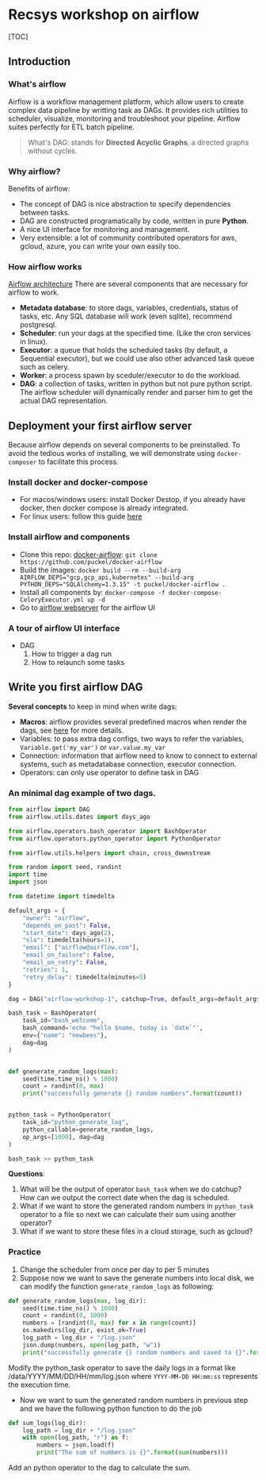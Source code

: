 # Recsys workshop on airflow
[TOC]
## Introduction
### What's airflow
Airflow is a workflow management platform, which allow users to create complex data pipeline by writting task as DAGs. 
It provides rich utilities to scheduler, visualize, monitoring and troubleshoot your pipeline.
Airflow suites perfectly for ETL batch pipeline.

> What's DAG: stands for **Directed Acyclic Graphs**, a directed graphs without cycles.

### Why airflow?
Benefits of airflow:
- The concept of DAG is nice abstraction to specify dependencies between tasks.
- DAG are constructed programatically by code, written in pure **Python**.
- A nice UI interface for monitoring and management.
- Very extensible: a lot of community contributed operators for aws, gcloud, azure, you can write your own easily too.

### How airflow works
[Airflow architecture](https://airflow.apache.org/docs/apache-airflow/stable/_images/arch-diag-basic.png)
There are several components that are necessary for airflow to work.
- **Metadata database**: to store dags, variables, credentials, status of tasks, etc. Any SQL database will work (even sqlite), recommend postgresql.
- **Scheduler**: run your dags at the specified time. (Like the cron services in linux).
- **Executor**: a queue that holds the scheduled tasks (by default, a Sequential executor),  but we could use also other advanced task queue such as celery.
- **Worker**: a process spawn by sceduler/executor to do the workload.
- **DAG**: a collection of tasks, written in python but not pure python script. The airflow scheduler will dynamically render and parser him to get the actual DAG representation.

## Deployment your first airflow server
Because airflow depends on several components to be preinstalled. To avoid the 
tedious works of installing, we will demonstrate using `docker-composer` to facilitate this process.

### Install docker and docker-compose
- For macos/windows users: install Docker Destop, if you already have docker, then docker compose is already integrated.
- For linux users: follow this guide [here](https://docs.docker.com/compose/install/#install-compose-on-linux-systems)

### Install airflow and components
- Clone this repo: [docker-airflow](https://github.com/puckel/docker-airflow): `git clone https://github.com/puckel/docker-airflow`
- Build the images: `docker build --rm --build-arg AIRFLOW_DEPS="gcp,gcp_api,kubernetes" --build-arg PYTHON_DEPS="SQLAlchemy=1.3.15" -t puckel/docker-airflow .`
- Install all components by: `docker-compose -f docker-compose-CeleryExecutor.yml up -d`
- Go to [airflow webserver](http://localhost:8080) for the airflow UI

### A tour of airflow UI interface
- DAG
  1. How to trigger a dag run
  2. How to relaunch some tasks

## Write you first airflow DAG
**Several concepts** to keep in mind when write dags:
- **Macros**: airflow provides several predefined macros when render the dags, see [here](https://airflow.apache.org/docs/apache-airflow/stable/macros-ref.html) for more details.
- Variables: to pass extra dag configs, two ways to refer the variables, `Variable.get('my_var')` or `var.value.my_var`
- Connection: information that airflow need to know to connect to external systems, such as metadatabase connection, executor connection.
- Operators: can only use operator to define task in DAG

### An minimal dag example of two dags.
```python
from airflow import DAG
from airflow.utils.dates import days_ago

from airflow.operators.bash_operator import BashOperator
from airflow.operators.python_operator import PythonOperator

from airflow.utils.helpers import chain, cross_downstream

from random import seed, randint
import time
import json

from datetime import timedelta

default_args = {
    "owner": "airflow",
    "depends_on_past": False,
    "start_date": days_ago(2),
    "sla": timedelta(hours=1),
    "email": ["airflow@airflow.com"],
    "email_on_failure": False,
    "email_on_retry": False,
    "retries": 1,
    "retry_delay": timedelta(minutes=5)
}

dag = DAG("airflow-workshop-1", catchup=True, default_args=default_args, schedule_interval="00 01 * * *")

bash_task = BashOperator(
    task_id="bash_welcome",
    bash_command='echo "hello $name, today is `date`"',
    env={"name": "newbees"},
    dag=dag
)


def gnenerate_random_logs(max):
    seed(time.time_ns() % 1000)
    count = randint(0, max)
    print("successfully generate {} random numbers".format(count))


python_task = PythonOperator(
    task_id="python_generate_log",
    python_callable=generate_random_logs,
    op_args=[1000], dag=dag
)

bash_task >> python_task
```
**Questions**:
1. What will be the output of operator `bash_task` when we do catchup? How can we output the correct date when the dag is scheduled.
2. What if we want to store the generated random numbers in `python_task` operator to a file so next we can calculate their sum using another operator?
3. What if we want to store these files in a cloud storage, such as gcloud?

### Practice
1. Change the scheduler from once per day to per 5 minutes
2. Suppose now we want to save the generate numbers into local disk, we can modify the function `generate_random_logs` as following:
```python
def generate_random_logs(max, log_dir):
    seed(time.time_ns() % 1000)
    count = randint(0, 1000)
    numbers = [randint(0, max) for x in range(count)]
    os.makedirs(log_dir, exist_ok=True)
    log_path = log_dir + "/log.json"
    json.dump(numbers, open(log_path, "w"))
    print("successfully generate {} random numbers and saved to {}".format(count, log_path))
```
Modify the python_task operator to save the daily logs in a format like /data/YYYY/MM/DD/HH/mm/log.json where `YYYY-MM-DD HH:mm:ss` represents the execution time.

- Now we want to sum the generated random numbers in previous step and we have the following python function to do the job
```python
def sum_logs(log_dir):
    log_path = log_dir + "/log.json"
    with open(log_path, "r") as f:
        numbers = json.load(f)
        print("The sum of numbers is {}".format(sum(numbers)))
```
Add an python operator to the dag to calculate the sum.

